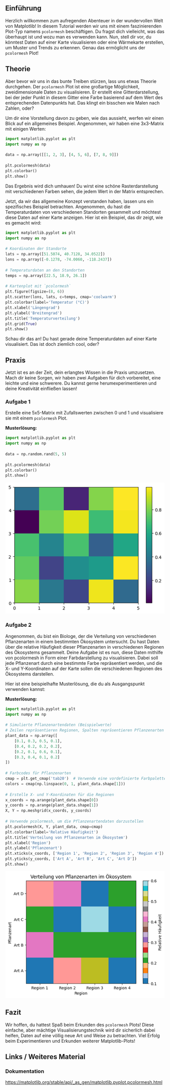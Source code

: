 ## Einführung

Herzlich willkommen zum aufregenden Abenteuer in der wundervollen Welt von Matplotlib! In diesem Tutorial werden wir uns mit einem faszinierenden Plot-Typ namens `pcolormesh` beschäftigen. Du fragst dich vielleicht, was das überhaupt ist und wozu man es verwenden kann. Nun, stell dir vor, du könntest Daten auf einer Karte visualisieren oder eine Wärmekarte erstellen, um Muster und Trends zu erkennen. Genau das ermöglicht uns der `pcolormesh` Plot!

## Theorie

Aber bevor wir uns in das bunte Treiben stürzen, lass uns etwas Theorie durchgehen. Der `pcolormesh` Plot ist eine großartige Möglichkeit, zweidimensionale Daten zu visualisieren. Er erstellt eine Gitterdarstellung, bei der jeder Punkt in diesem Gitter eine Farbe basierend auf dem Wert des entsprechenden Datenpunkts hat. Das klingt ein bisschen wie Malen nach Zahlen, oder?

Um dir eine Vorstellung davon zu geben, wie das aussieht, werfen wir einen Blick auf ein allgemeines Beispiel. Angenommen, wir haben eine 3x3-Matrix mit einigen Werten:

```python
import matplotlib.pyplot as plt
import numpy as np

data = np.array([[1, 2, 3], [4, 5, 6], [7, 8, 9]])

plt.pcolormesh(data)
plt.colorbar()
plt.show()
```

Das Ergebnis wird dich umhauen! Du wirst eine schöne Rasterdarstellung mit verschiedenen Farben sehen, die jedem Wert in der Matrix entsprechen.

Jetzt, da wir das allgemeine Konzept verstanden haben, lassen uns ein spezifisches Beispiel betrachten. Angenommen, du hast die Temperaturdaten von verschiedenen Standorten gesammelt und möchtest diese Daten auf einer Karte anzeigen. Hier ist ein Beispiel, das dir zeigt, wie es gemacht wird:

```python
import matplotlib.pyplot as plt
import numpy as np

# Koordinaten der Standorte
lats = np.array([51.5074, 40.7128, 34.0522])
lons = np.array([-0.1278, -74.0060, -118.2437])

# Temperaturdaten an den Standorten
temps = np.array([22.5, 18.9, 26.1])

# Kartenplot mit `pcolormesh`
plt.figure(figsize=(8, 6))
plt.scatter(lons, lats, c=temps, cmap='coolwarm')
plt.colorbar(label='Temperatur (°C)')
plt.xlabel('Längengrad')
plt.ylabel('Breitengrad')
plt.title('Temperaturverteilung')
plt.grid(True)
plt.show()
```

Schau dir das an! Du hast gerade deine Temperaturdaten auf einer Karte visualisiert. Das ist doch ziemlich cool, oder?

## Praxis

Jetzt ist es an der Zeit, dein erlangtes Wissen in die Praxis umzusetzen. Mach dir keine Sorgen, wir haben zwei Aufgaben für dich vorbereitet, eine leichte und eine schwerere. Du kannst gerne herumexperimentieren und deine Kreativität einfließen lassen!

### Aufgabe 1

Erstelle eine 5x5-Matrix mit Zufallswerten zwischen 0 und 1 und visualisiere sie mit einem `pcolormesh` Plot.

**Musterlösung:**

```python
import matplotlib.pyplot as plt
import numpy as np

data = np.random.rand(5, 5)

plt.pcolormesh(data)
plt.colorbar()
plt.show()
```
![](https://github.com/janehlenb/Projektarbeit-ChatGPT-Python/blob/main/Images/Darstellung/Plottypen/Array_Fields/pcolormesh/ms_aufgabe1.png)

### Aufgabe 2

Angenommen, du bist ein Biologe, der die Verteilung von verschiedenen Pflanzenarten in einem bestimmten Ökosystem untersucht. Du hast Daten über die relative Häufigkeit dieser Pflanzenarten in verschiedenen Regionen des Ökosystems gesammelt. Deine Aufgabe ist es nun, diese Daten mithilfe von pcolormesh in Form einer Farbdarstellung zu visualisieren. Dabei soll jede Pflanzenart durch eine bestimmte Farbe repräsentiert werden, und die X- und Y-Koordinaten auf der Karte sollen die verschiedenen Regionen des Ökosystems darstellen.

Hier ist eine beispielhafte Musterlösung, die du als Ausgangspunkt verwenden kannst:

**Musterlösung:**

```python
import matplotlib.pyplot as plt
import numpy as np

# Simulierte Pflanzenartendaten (Beispielwerte)
# Zeilen repräsentieren Regionen, Spalten repräsentieren Pflanzenarten
plant_data = np.array([
    [0.1, 0.3, 0.5, 0.1],
    [0.4, 0.2, 0.2, 0.2],
    [0.2, 0.1, 0.6, 0.1],
    [0.3, 0.4, 0.1, 0.2]
])

# Farbcodes für Pflanzenarten
cmap = plt.get_cmap('tab20')  # Verwende eine vordefinierte Farbpalette
colors = cmap(np.linspace(0, 1, plant_data.shape[1]))

# Erstelle X- und Y-Koordinaten für die Regionen
x_coords = np.arange(plant_data.shape[0])
y_coords = np.arange(plant_data.shape[1])
X, Y = np.meshgrid(x_coords, y_coords)

# Verwende pcolormesh, um die Pflanzenartendaten darzustellen
plt.pcolormesh(X, Y, plant_data, cmap=cmap)
plt.colorbar(label='Relative Häufigkeit')
plt.title('Verteilung von Pflanzenarten im Ökosystem')
plt.xlabel('Region')
plt.ylabel('Pflanzenart')
plt.xticks(x_coords, ['Region 1', 'Region 2', 'Region 3', 'Region 4'])
plt.yticks(y_coords, ['Art A', 'Art B', 'Art C', 'Art D'])
plt.show()
```
![](https://github.com/janehlenb/Projektarbeit-ChatGPT-Python/blob/main/Images/Darstellung/Plottypen/Array_Fields/pcolormesh/ms_aufgabe2.png)

## Fazit
Wir hoffen, du hattest Spaß beim Erkunden des `pcolormesh` Plots! Diese einfache, aber mächtige Visualisierungstechnik wird dir sicherlich dabei helfen, Daten auf eine völlig neue Art und Weise zu betrachten. Viel Erfolg beim Experimentieren und Erkunden weiterer Matplotlib-Plots!

## Links / Weiteres Material
### Dokumentation
https://matplotlib.org/stable/api/_as_gen/matplotlib.pyplot.pcolormesh.html